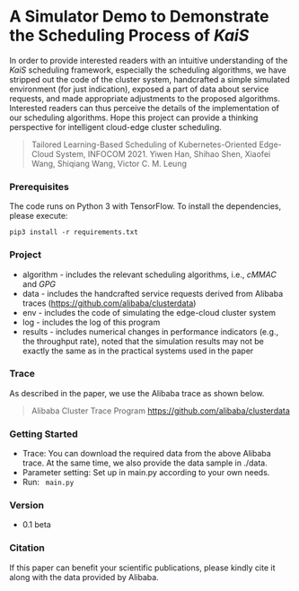 # A Simulator Demo to Demonstrate the Scheduling Process of *KaiS*

In order to provide interested readers with an intuitive understanding of the *KaiS* scheduling framework, especially the scheduling algorithms, we have stripped out the code of the cluster system, handcrafted a simple simulated environment (for just indication), exposed a part of data about service requests, and made appropriate adjustments to the proposed algorithms.
Interested readers can thus perceive the details of the implementation of our scheduling algorithms.
Hope this project can provide a thinking perspective for intelligent cloud-edge cluster scheduling.

> Tailored Learning-Based Scheduling of Kubernetes-Oriented Edge-Cloud System, INFOCOM 2021. 
> Yiwen Han, Shihao Shen, Xiaofei Wang, Shiqiang Wang, Victor C. M. Leung

### Prerequisites

The code runs on Python 3 with TensorFlow. To install the dependencies, please execute:

```
pip3 install -r requirements.txt
```

### Project

- algorithm - includes the relevant scheduling algorithms, i.e., *cMMAC* and *GPG*
- data - includes the handcrafted service requests derived from Alibaba traces (https://github.com/alibaba/clusterdata)
- env - includes the code of simulating the edge-cloud cluster system
- log - includes the log of this program
- results - includes numerical changes in performance indicators (e.g., the throughput rate), noted that the simulation results may not be exactly the same as in the practical systems used in the paper

### Trace

As described in the paper, we use the Alibaba trace as shown below.

> Alibaba Cluster Trace Program
> https://github.com/alibaba/clusterdata

### Getting Started

* Trace: You can download the required data from the above Alibaba trace. At the same time, we also provide the data sample in ./data.
* Parameter setting: Set up in main.py according to your own needs.
* Run:  ` main.py`

### Version
* 0.1 beta

### Citation

If this paper can benefit your scientific publications, please kindly cite it along with the data provided by Alibaba.